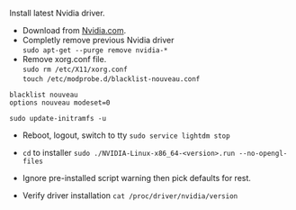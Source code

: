 Install latest Nvidia driver.<br>
* Download from [Nvidia.com](http://www.nvidia.com/Download/index.aspx).<br>
* Completly remove previous Nvidia driver<br>
`sudo apt-get --purge remove nvidia-*`
* Remove xorg.conf file.<br>
`sudo rm /etc/X11/xorg.conf`<br>
`touch /etc/modprobe.d/blacklist-nouveau.conf`<br>
```
blacklist nouveau
options nouveau modeset=0
```
`sudo update-initramfs -u`
* Reboot, logout, switch to tty
`sudo service lightdm stop`<br>

* `cd` to installer
`sudo ./NVIDIA-Linux-x86_64-<version>.run --no-opengl-files`
* Ignore pre-installed script warning then pick defaults for rest.
* Verify driver installation
`cat /proc/driver/nvidia/version`
